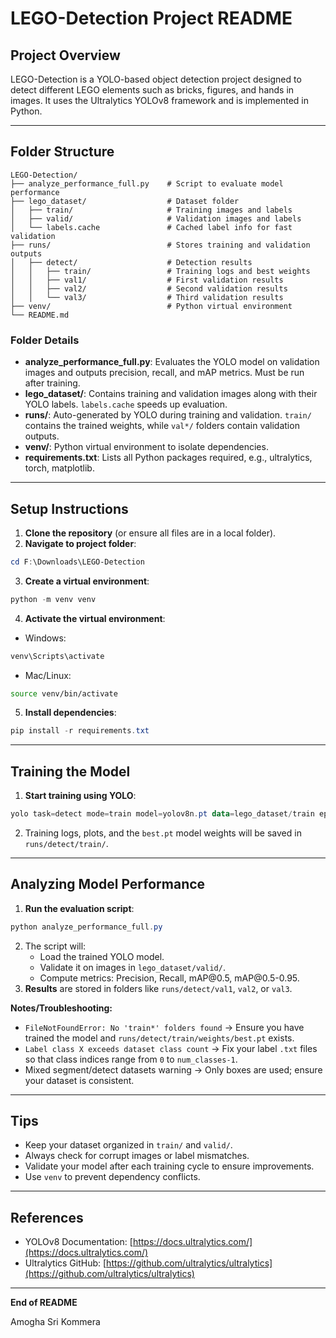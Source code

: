 # LEGO-Detection Project README

## Project Overview

LEGO-Detection is a YOLO-based object detection project designed to detect different LEGO elements such as bricks, figures, and hands in images. It uses the Ultralytics YOLOv8 framework and is implemented in Python.

---

## Folder Structure

```
LEGO-Detection/
├── analyze_performance_full.py    # Script to evaluate model performance
├── lego_dataset/                  # Dataset folder
│   ├── train/                     # Training images and labels
│   ├── valid/                     # Validation images and labels
│   └── labels.cache               # Cached label info for fast validation
├── runs/                          # Stores training and validation outputs
│   ├── detect/                    # Detection results
│   │   ├── train/                 # Training logs and best weights
│   │   ├── val1/                  # First validation results
│   │   ├── val2/                  # Second validation results
│   │   └── val3/                  # Third validation results
├── venv/                          # Python virtual environment
└── README.md                      
```

### Folder Details

- **analyze\_performance\_full.py**: Evaluates the YOLO model on validation images and outputs precision, recall, and mAP metrics. Must be run after training.
- **lego\_dataset/**: Contains training and validation images along with their YOLO labels. `labels.cache` speeds up evaluation.
- **runs/**: Auto-generated by YOLO during training and validation. `train/` contains the trained weights, while `val*/` folders contain validation outputs.
- **venv/**: Python virtual environment to isolate dependencies.
- **requirements.txt**: Lists all Python packages required, e.g., ultralytics, torch, matplotlib.

---

## Setup Instructions

1. **Clone the repository** (or ensure all files are in a local folder).
2. **Navigate to project folder**:

```powershell
cd F:\Downloads\LEGO-Detection
```

3. **Create a virtual environment**:

```powershell
python -m venv venv
```

4. **Activate the virtual environment**:

- Windows:

```powershell
venv\Scripts\activate
```

- Mac/Linux:

```bash
source venv/bin/activate
```

5. **Install dependencies**:

```powershell
pip install -r requirements.txt
```

---

## Training the Model

1. **Start training using YOLO**:

```powershell
yolo task=detect mode=train model=yolov8n.pt data=lego_dataset/train epochs=50 imgsz=640
```

2. Training logs, plots, and the `best.pt` model weights will be saved in `runs/detect/train/`.

---

## Analyzing Model Performance

1. **Run the evaluation script**:

```powershell
python analyze_performance_full.py
```

2. The script will:
   - Load the trained YOLO model.
   - Validate it on images in `lego_dataset/valid/`.
   - Compute metrics: Precision, Recall, mAP\@0.5, mAP\@0.5-0.95.
3. **Results** are stored in folders like `runs/detect/val1`, `val2`, or `val3`.

**Notes/Troubleshooting:**

- `FileNotFoundError: No 'train*' folders found` → Ensure you have trained the model and `runs/detect/train/weights/best.pt` exists.
- `Label class X exceeds dataset class count` → Fix your label `.txt` files so that class indices range from `0` to `num_classes-1`.
- Mixed segment/detect datasets warning → Only boxes are used; ensure your dataset is consistent.

---

## Tips

- Keep your dataset organized in `train/` and `valid/`.
- Always check for corrupt images or label mismatches.
- Validate your model after each training cycle to ensure improvements.
- Use `venv` to prevent dependency conflicts.

---

## References

- YOLOv8 Documentation: [https://docs.ultralytics.com/](https://docs.ultralytics.com/)
- Ultralytics GitHub: [https://github.com/ultralytics/ultralytics](https://github.com/ultralytics/ultralytics)

---

**End of README**

Amogha Sri Kommera
